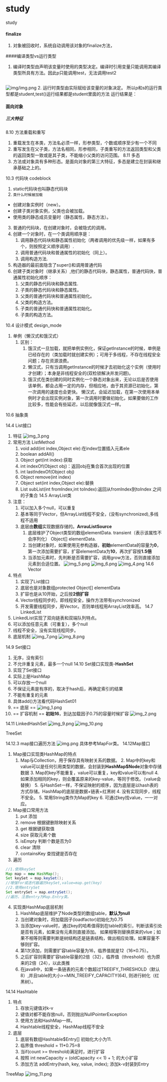 # study
study

#### finalize
1. 对象被回收时，系统自动调用该对象的finalize方法，

####编译类型vs运行类型
1. 编译时类型由声明该变量时使用的类型决定。编译时引用变量只能调用其编译类型所具有方法。因此p只能调用test，无法调用test2
```java

```

![img/img.png](img.png)
2. 运行时类型由实际赋给该变量的对象决定。
   所以p和s的运行类型都是student,test()运行结果都是student里面的方法
   运行结果是：

#### 面向对象
##### 三大特征
8.10  方法重载和重写
 1. 重载发生在本类，方法名必须一样，形参类型，个数或顺序至少有一个不同
 2. 重写发生在父子类，方法名相同，形参相同，子类重写的方法返回类型和父类的返回类型一致或是其子类，不能缩小父类的访问范围。
8.11 多态
 1. 方法或对象具有多种形态。是面向对象的第三大特征，多态是建立在封装和继承基础之上的。

10.3 代码块 codeblock
1. static代码块也叫静态代码块
2. ``类什么时候被加载``
  - 创建对象实例时（new）。
  - 创建子类对象实例，父类也会被加载。
  - 使用类的静态成员变量时（静态属性，静态方法）。
3. 普通的代码块，在创建对象时，会被隐式的调用。
4. 创建一个对象时，在一个类调用顺序是：
   1. 调用静态代码块和静态属性初始化（两者调用的优先级一样，如果有多个，则按照定义顺序调用）.
   2. 调用普通代码块和普通属性的初始化（同上）。
   3. 调用构造方法.
5. 构造器的最前面隐含了super()和调用普通代码
6. 创建子类对象时（继承关系）,他们的静态代码块，静态属性，普通代码快，普通属性初始化顺序：
   1. 父类的静态代码块和静态属性.
   2. 子类的静态代码块和静态属性。
   3. 父类的普通代码块和普通属性初始化。
   4. 父类的构造方法。
   5. 子类的普通代码快和普通属性初始化。
   6. 子类的构造方法。

10.4 设计模式 design_mode
1. 单例（懒汉式和饿汉式）
   1. 区别：
      1. 饿汉式一旦加载，就把单例实例化，保证getInstance的时候，单例是已经存在的（类加载时就创建实例）；可用于多线程，不存在线程安全问题；存在资源浪费。
      2. 懒汉式，只有当调用getInstance的时候才去初始化这个实例（使用时才创建）；本身是非线程安全的(双检锁解决并发问题)。
      3. 饿汉式在类创建的同时实例化一个静态对象出来，无论以后是否使用该单例，都会占用一定的内存，但相应地，由于其资源已初始化，第一次调用的速度也会更快。
懒汉式，会延迟加载，在第一次使用本单例时才会出现实例对象，第一次调用时要做初始化，如果要做的工作比较多，性能会有些延迟，以后就像饿汉式一样。

10.6 抽象类

14.4 List接口
1. 特征
   ![img_3.png](img_3.png)
2. 常用方法 ListMethod
   1. void add(int index,Object ele):在index位置插入元素ele
   2. boolean addAll()
   3. Object get(int index):获取
   4. int indexOf(Object obj)：返回obj在集合首次出现的位置
   5. int lastIndexOf(Object obj)
   6. Object remove(int index)
   7. Object set(int index,Object ele):替换
   8. List subList(int fromIndex,int toIndex):返回从fromIndex到toIndex 之间的子集合
14.5 ArrayList类
1. 注意：
   1. 可以加入多个null，可以重复
   2. 基本等同于Vector，但ArrayList线程不安全，(没有synchronized),多线程不适用
   3. 底层由**数组**实现数据存储的。**ArrauListSource**
      1. 底层维护了Object类型的数组elementData. transient（表示该属性不会序列化） Object[] elementData.
      2. 当创建对象时，如果使用无参构造器，**初始**elementData的容量为**0**，第一次添加需要扩容，扩容elementData为**10**，再次扩容按**1.5倍**
      3. 当添加元素时，先判断是否需要扩容，调用grow方法，否则直接添加元素到合适位置。
         ![img_5.png](img_5.png)
         ![img_6.png](img_6.png)
         ![img_4.png](img_4.png)
14.6 Vector
1. 特点
   1. 实现了List接口
   2. 底层也是对象数组protected Object[] elementData
   3. 扩容也是从10开始，之后按**2倍扩容**
   3. Vector线程同步的，即线程安全，操作方法带有synchronized
   4. 开发需要线程同步，用Vector。否则单线程用ArrayList效率高。
14.7 LinkedList
1. LinkedList实现了双向链表和双端队列特点。
2. 可以添加任意元素（可重复），多个null
3. 线程不安全，没有实现线程同步。
4. 底层机制
![img_7.png](img_7.png)
![img_8.png](img_8.png)

14.9 Set接口
1. 无序，没有索引
2. 不允许重复元素，最多一个null
14.10 Set接口实现类-**HashSet**
1. 实现了Set接口
2. 实际上是HashMap
3. 可以存放一个null
4. 不保证元素是有序的，取决于hash后，再确定索引的结果
5. 不能有重复的元素
6. 具体add()方法看代码HashSet01
7. == 底层 ==
   ![img_1.png](img_1.png)
8. == 扩容机制 == **初始16**，到达加载因子0.75的容量时候扩容
   ![img_2.png](img_2.png)

14.11 LinkedHashSet
![img_9.png](img_9.png)
![img_10.png](img_10.png)

TreeSet

14.12.3 map接口遍历方法
![img.png](img.png)
具体参考MapFor类。
14.12Map接口
1. Map接口实现类HashMap的特点
   1. Map与Collection，用于保存具有映射关系的数据。
      2. Map中的key和value可以是任何引用类型的数据，会封装到**HashMap$Node**对象中存储数据
      3. Map的key不能重复，value可以重复，key和value可以有null
      4. 如果添加相同的key，则会覆盖原来的key-value，等同于修改。（value会替换）
      5. 与HashSet一样，不保证映射的顺序，因为底层是以hash表的方式存储。HashMap的底层是数据+链表+红黑树
      4. 没有实现同步，线程不安全。
      5. 常用String类作为Map的key
      6. 可通过key找value，一一对应。
2. Map接口常用方法
   1. put 添加
   2. remove 根据键删除映射关系
   3. get 根据键获取值
   4. size 获取元素个数
   5. isEmpty 判断个数是否为0
   6. clear 清除
   7. containsKey 查找键是否存在
3. 遍历
```java
//1.使用keySet
Map map = new HashMap();
Set keySet = map.keySet();
//增强for或迭代器遍历keySet,value=map.get(key)
//2.使用entrySet
Set entrySet = map.entrySet();
//遍历，注意entry为Map.Entry类。
```
4. 实现类HashMap底层机制
   1. HashMap底层维护了Node类型的数组table，**默认为null**
   2. 当创建对象时，将加载因子(loadfactor)初始化为0.75
   3. 当添加key-value时，通过key的哈希值得到在table的索引，判断该索引处是否有元素，如果没有元素则直接添加。
      如果相等则替换原来的vlue；如果不相等则需要判断是树结构还是链表结构，做出相应处理。如果容量不够则扩容。
   4. 第1次添加，则需要扩容table容量为16，临界值就是12（16×0.75）。
   5. 之后扩容则需要扩容table容量的2倍（32），临界值（threshold）也为原来的2倍（24），以此类推
   6. 在java8中，如果一条链表的元素个数超过TREEIFY_THRESHOLD（默认8）,并且table的大小>=MIN_TREEIFY_CAPACITY(64),
      则进行树化（红黑树）。

14.14 Hashtable
1. 特点
   1. 存放元键值对k-v
   2. 键值对都不能存放null，否则抛出NullPointerException
   3. 使用方法和HashMap一样。
   4. Hashtable线程安全，HashMap线程不安全
2. 底层
   1. 底层有数组Hashtable$Entry[] 初始化大小为11.
   2. 临界值 threshold = 11*0.75=8
   3. 当if(count >= threshold)满足时，进行扩容
   4. 按照 int newCapacity = (oldCapacity << 1) + 1; 的大小扩容
   5. 添加方法 addEntry(hash, key, value, index); 添加k-v封装到Entry

TreeMap
![img_11.png](img_11.png)
